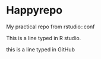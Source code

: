 # Happyrepo
My practical repo from rstudio::conf

This is a line typed in R studio.

this is a line typed in GitHub

